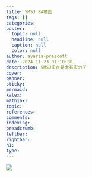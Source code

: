 ```yaml
---
title: SMSJ BA梗图
tags: []
categories: 
poster:
  topic: null
  headline: null
  caption: null
  color: null
author: ayaria-prescott
date: 2024-11-23 01:10:00
description: SMSJ实在是太有实力了
cover:
banner:
sticky:
mermaid:
katex:
mathjax:
topic:
references:
comments:
indexing:
breadcrumb:
leftbar:
rightbar:
h1:
type:
---
```


![](smsj-is-really-powerful.jpeg)